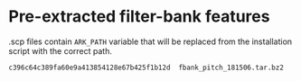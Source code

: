 # Pre-extracted filter-bank features

.scp files contain `ARK_PATH` variable that will be replaced from the
installation script with the correct path.

`c396c64c389fa60e9a413854128e67b425f1b12d  fbank_pitch_181506.tar.bz2`

